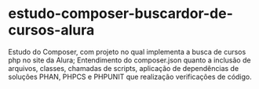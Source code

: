 # estudo-composer-buscardor-de-cursos-alura
Estudo do Composer, com projeto no qual implementa a busca de cursos php no site da Alura; Entendimento do composer.json quanto a inclusão de arquivos, classes, chamadas de scripts, aplicação de dependências de soluções PHAN, PHPCS e PHPUNIT que realização verificações de código.
